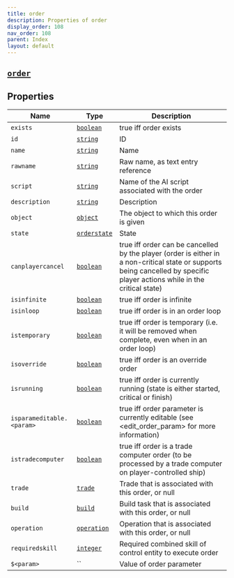 ```yaml
---
title: order
description: Properties of order
display_order: 108
nav_order: 108
parent: Index
layout: default
---
```


##  [`order`](./order.html) 
## Properties
| Name | Type | Description |
|------|------|-------------|
| `exists` | [`boolean`](./boolean.html) | true iff order exists |
| `id` | [`string`](./string.html) | ID |
| `name` | [`string`](./string.html) | Name |
| `rawname` | [`string`](./string.html) | Raw name, as text entry reference |
| `script` | [`string`](./string.html) | Name of the AI script associated with the order |
| `description` | [`string`](./string.html) | Description |
| `object` | [`object`](./object.html) | The object to which this order is given |
| `state` | [`orderstate`](./orderstate.html) | State |
| `canplayercancel` | [`boolean`](./boolean.html) | true iff order can be cancelled by the player (order is either in a non-critical state or supports being cancelled by specific player actions while in the critical state) |
| `isinfinite` | [`boolean`](./boolean.html) | true iff order is infinite |
| `isinloop` | [`boolean`](./boolean.html) | true iff order is in an order loop |
| `istemporary` | [`boolean`](./boolean.html) | true iff order is temporary (i.e. it will be removed when complete, even when in an order loop) |
| `isoverride` | [`boolean`](./boolean.html) | true iff order is an override order |
| `isrunning` | [`boolean`](./boolean.html) | true iff order is currently running (state is either started, critical or finish) |
| `isparameditable.<param>` | [`boolean`](./boolean.html) | true iff order parameter is currently editable (see <edit_order_param> for more information) |
| `istradecomputer` | [`boolean`](./boolean.html) | true iff order is a trade computer order (to be processed by a trade computer on player-controlled ship) |
| `trade` | [`trade`](./trade.html) | Trade that is associated with this order, or null |
| `build` | [`build`](./build.html) | Build task that is associated with this order, or null |
| `operation` | [`operation`](./operation.html) | Operation that is associated with this order, or null |
| `requiredskill` | [`integer`](./integer.html) | Required combined skill of control entity to execute order |
| `$<param>` | `` | Value of order parameter |


